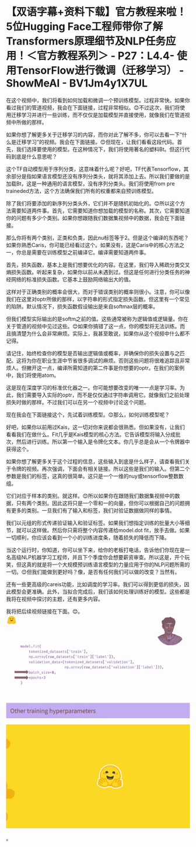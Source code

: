 # 【双语字幕+资料下载】官方教程来啦！5位Hugging Face工程师带你了解Transformers原理细节及NLP任务应用！＜官方教程系列＞ - P27：L4.4- 使用TensorFlow进行微调（迁移学习） - ShowMeAI - BV1Jm4y1X7UL

在这个视频中，我们将看到如何加载和微调一个预训练模型。过程非常快。如果你看过我们的管道视频，我会在下面链接，过程非常相似。😊不过这次，我们将使用迁移学习并进行一些训练，而不仅仅是加载模型并直接使用，就像我们在管道视频中所做的那样。

如果你想了解更多关于迁移学习的内容，而你对此了解不多，你可以去看一下“什么是迁移学习”的视频。我会在下面链接。😊但现在，让我们看看这段代码。首先，我们选择要使用的模型。在这种情况下，我们将使用著名的塑料Bt。但这行代码到底是什么意思呢？

这个TF自动模型用于序列分类，这意味着什么呢？好吧，TF代表Tensorflow，其余部分是指如果语言模型还没有序列分类头，就将其添加上去。所以我们要做的是加载Bt，这是一种通用的语言模型，没有序列分类头。我们将使用from pre traineded方法，这个方法确保我们所有的权重都来自预训练模型。

除了我们将要添加的新序列分类头外，它们并不是随机初始化的。😊所以这个方法需要知道两件事。首先，它需要知道你想加载的模型的名称。其次，它需要知道你的问题有多少个类别。如果你想跟随我们数据集视频中的数据，我会在下面链接。

那么你将有两个类别，正类和负类，因此nu标签等于2。但是这个编译的东西呢？如果你熟悉Caris，你可能已经看过这个。如果没有，这是Caris中的核心方法之一，你总是需要在训练模型之前编译它。编译需要知道两件事。

首先，损失函数，基本上是我们想要优化的内容。在这里，我们导入稀疏分类交叉熵损失函数。听起来复杂，如果你以前从未遇到过。但这是任何进行分类任务的神经网络的标准损失函数。它基本上鼓励网络输出大的值。

这样对于正确类别的概率会很大，而对于错误类别的概率则很小。注意，你可以像我们在这里对optr所做的那样，以字符串的形式指定损失函数。但这里有一个常见的陷阱。默认情况下，损失函数假设输出是来自softmax层的概率。

但我们模型实际输出的是softm之前的值。这些通常被称为逻辑值或逻辑量。你在关于管道的视频中见过这些。😊如果你搞错了这一点，你的模型将无法训练。而且搞清楚为什么会非常麻烦。实际上，我甚至敢说，如果你从这个视频中什么都不记得。

请记住，始终检查你的模型是否输出逻辑值或概率，并确保你的损失设置与之匹配。这将为你在职业生涯中节省很多调试的麻烦。否则这些问题将很难追踪且非常烦人。但撇开这一点，编译所需知道的第二件事是你想要的optr。在我们的案例中，我们将使用atom。

这是现在深度学习的标准优化器之一。你可能想要改变的唯一一点是学习率。为此，我们需要导入实际的optr，而不是仅仅通过字符串调用它。就像我们之前处理损失时做的那样。不过我们可以在另一个视频中讨论这个问题。

现在我会在下面链接这个，先试着训练模型。😊那么，如何训练模型呢？

好吧，如果你以前用过Kais，这一切对你来说都会很熟悉。但如果没有，让我们看看我们在做什么。Fit几乎是Kais模型的核心方法。它告诉模型将输入分成批次，然后进行训练。所以第一个输入是令牌化文本。你几乎总是会从一个令牌器中获得这个。

如果你想了解更多关于这个过程的信息，这些输入到底是什么样子，请查看我们关于令牌的视频。再次强调，下面会有相关链接。所以这些是我们的输入。但第二个参数是我们的标签，这真的很简单。这只是一个一维的nuy或tensorflow整数数组。

它们对应于样本的类别。就这样。😊所以如果你在跟随我们数据集视频中的数据，只有两个类别。因此这将只是一个零和一的向量，但你可以根据自己的问题拥有更多的类别。一旦我们有了输入和标签，我们对验证数据做同样的事情。

我们以元组的形式传递验证输入和验证标签。如果我们想指定训练的批量大小等细节，就可以这样做。然后你只需将整个内容传递给model.dot fit，放手去做。如果一切顺利，你应该会看到一个小的训练进度条，随着损失的降低而下降。

当这个运行时，你知道，你可以坐下来，给你的老板打电话，告诉他们你现在是一名高级NLP机器学习工程师，并且下个季度你会想要薪资审查。所以这是，开个玩笑，但这真的就是将一个大规模预训练语言模型的力量应用于你的NLP问题所需的一切。😊但我们能做到更好吗？像，是否有任何我们可以做的改变？当然有。

还有一些更高级的careis功能，比如调度的学习率。我们可以得到更低的损失，因此模型会更准确。此外，当拟合完成后，我们该如何处理训练好的模型。这些都是我将在视频中探讨的主题，还有更多内容。

我将把后续视频链接在下面。😊。![](img/c842c6db02d2a7c1478de0863bd1f759_1.png)

![](img/c842c6db02d2a7c1478de0863bd1f759_2.png)

。
